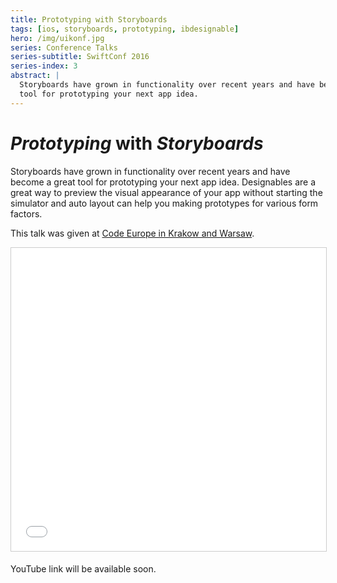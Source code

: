 ```yaml
---
title: Prototyping with Storyboards
tags: [ios, storyboards, prototyping, ibdesignable]
hero: /img/uikonf.jpg
series: Conference Talks
series-subtitle: SwiftConf 2016
series-index: 3
abstract: |
  Storyboards have grown in functionality over recent years and have become a great
  tool for prototyping your next app idea.
---
```


# _Prototyping_ with _Storyboards_

Storyboards have grown in functionality over recent years and have become a great
tool for prototyping your next app idea. Designables are a great way to preview
the visual appearance of your app without starting the simulator and auto layout
can help you making prototypes for various form factors.

This talk was given at [Code Europe in Krakow and Warsaw](https://www.codeeurope.pl/en).

<iframe src="//www.slideshare.net/slideshow/embed_code/key/yGAWFdDwuaO3E1" width="100%" height="485" frameborder="0" marginwidth="0" marginheight="0" scrolling="no" style="border:1px solid #CCC; border-width:1px; margin-bottom:5px; max-width: 100%;" allowfullscreen> </iframe>

YouTube link will be available soon.
